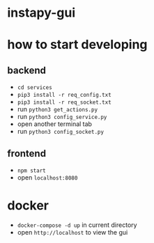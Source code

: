 # instapy-gui

# how to start developing

## backend

* `cd services`
* `pip3 install -r req_config.txt`
* `pip3 install -r req_socket.txt`
* run `python3 get_actions.py`
* run `python3 config_service.py`
* open another terminal tab
* run `python3 config_socket.py`

## frontend

* `npm start`
* open `localhost:8080`

# docker

* `docker-compose -d up` in current directory
* open `http://localhost` to view the gui